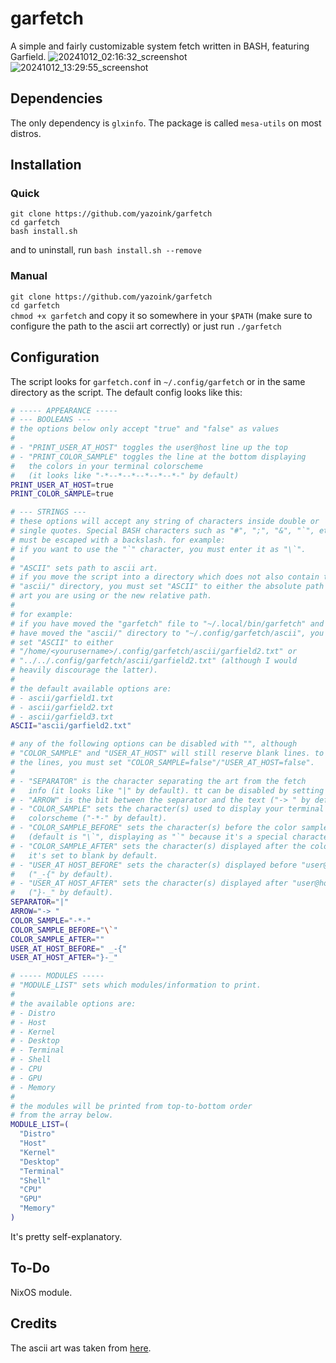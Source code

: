 # garfetch
A simple and fairly customizable system fetch written in BASH, featuring Garfield.
![20241012_02:16:32_screenshot](https://github.com/user-attachments/assets/96df7f36-8bf5-46d3-b1c2-0dd28931e004)
![20241012_13:29:55_screenshot](https://github.com/user-attachments/assets/1ceac294-ab93-49d1-820e-1a0e7a750cac)



## Dependencies
The only dependency is `glxinfo`. The package is called `mesa-utils` on most distros.

## Installation
### Quick
`git clone https://github.com/yazoink/garfetch`     
`cd garfetch`  
`bash install.sh`    

and to uninstall, run `bash install.sh --remove`

### Manual
`git clone https://github.com/yazoink/garfetch`     
`cd garfetch`     
`chmod +x garfetch` and copy it so somewhere in your `$PATH` (make sure to configure the path to the ascii art correctly) or just run `./garfetch`     

## Configuration
The script looks for `garfetch.conf` in `~/.config/garfetch` or in the same directory as the script.
The default config looks like this:
```bash
# ----- APPEARANCE -----
# --- BOOLEANS ---
# the options below only accept "true" and "false" as values
#
# - "PRINT_USER_AT_HOST" toggles the user@host line up the top
# - "PRINT_COLOR_SAMPLE" toggles the line at the bottom displaying
#   the colors in your terminal colorscheme
#   (it looks like "-*--*--*--*--*--*-" by default)
PRINT_USER_AT_HOST=true
PRINT_COLOR_SAMPLE=true

# --- STRINGS ---
# these options will accept any string of characters inside double or
# single quotes. Special BASH characters such as "#", ";", "&", "`", etc
# must be escaped with a backslash. for example:
# if you want to use the "`" character, you must enter it as "\`".
#
# "ASCII" sets path to ascii art.
# if you move the script into a directory which does not also contain the
# "ascii/" directory, you must set "ASCII" to either the absolute path to the
# art you are using or the new relative path.
#
# for example:
# if you have moved the "garfetch" file to "~/.local/bin/garfetch" and you
# have moved the "ascii/" directory to "~/.config/garfetch/ascii", you can
# set "ASCII" to either
# "/home/<yourusername>/.config/garfetch/ascii/garfield2.txt" or
# "../../.config/garfetch/ascii/garfield2.txt" (although I would
# heavily discourage the latter).
#
# the default available options are:
# - ascii/garfield1.txt
# - ascii/garfield2.txt
# - ascii/garfield3.txt
ASCII="ascii/garfield2.txt"

# any of the following options can be disabled with "", although
# "COLOR_SAMPLE" and "USER_AT_HOST" will still reserve blank lines. to disable
# the lines, you must set "COLOR_SAMPLE=false"/"USER_AT_HOST=false".
#
# - "SEPARATOR" is the character separating the art from the fetch
#   info (it looks like "|" by default). tt can be disabled by setting it to "".
# - "ARROW" is the bit between the separator and the text ("-> " by default).
# - "COLOR_SAMPLE" sets the character(s) used to display your terminal
#   colorscheme ("-*-" by default).
# - "COLOR_SAMPLE_BEFORE" sets the character(s) before the color sample.
#   (default is "\`", displaying as "`" because it's a special character)
# - "COLOR_SAMPLE_AFTER" sets the character(s) displayed after the color sample.
#   it's set to blank by default.
# - "USER_AT HOST_BEFORE" sets the character(s) displayed before "user@host"
#   ("_-{" by default).
# - "USER_AT HOST_AFTER" sets the character(s) displayed after "user@host"
#   ("}-_" by default).
SEPARATOR="|"
ARROW="-> "
COLOR_SAMPLE="-*-"
COLOR_SAMPLE_BEFORE="\`"
COLOR_SAMPLE_AFTER=""
USER_AT_HOST_BEFORE=" _-{"
USER_AT_HOST_AFTER="}-_"

# ----- MODULES -----
# "MODULE_LIST" sets which modules/information to print.
#
# the available options are:
# - Distro
# - Host
# - Kernel
# - Desktop
# - Terminal
# - Shell
# - CPU
# - GPU
# - Memory
#
# the modules will be printed from top-to-bottom order
# from the array below.
MODULE_LIST=(
  "Distro"
  "Host"
  "Kernel"
  "Desktop"
  "Terminal"
  "Shell"
  "CPU"
  "GPU"
  "Memory"
)
```

It's pretty self-explanatory.

## To-Do
NixOS module.

## Credits
The ascii art was taken from [here](https://www.asciiart.eu/comics/garfield).
